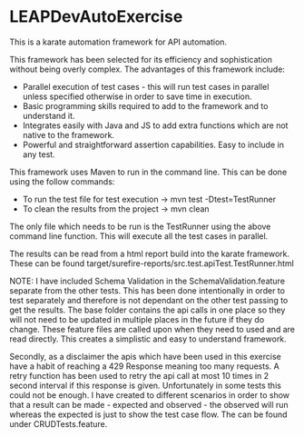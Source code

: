 # LEAPDevAutoExercise

This is a karate automation framework for API automation. 

This framework has been selected for its efficiency and sophistication without being overly complex. 
The advantages of this framework include: 
- Parallel execution of test cases - this will run test cases in parallel unless specified otherwise in order to save time in execution. 
- Basic programming skills required to add to the framework and to understand it.
- Integrates easily with Java and JS to add extra functions which are not native to the framework.
- Powerful and straightforward assertion capabilities. Easy to include in any test. 

This framework uses Maven to run in the command line. This can be done using the follow commands:
- To run the test file for test execution -> mvn test -Dtest=TestRunner 
- To clean the results from the project -> mvn clean

The only file which needs to be run is the TestRunner using the above command line function. This will execute all the test cases in parallel. 

The results can be read from a html report build into the karate framework. These can be found target/surefire-reports/src.test.apiTest.TestRunner.html

NOTE: I have included Schema Validation in the SchemaValidation.feature separate from the other tests. This has been done intentionally in order to test separately and therefore is not dependant on the other test passing to get the results. The base folder contains the api calls in one place so they will not need to be updated in multiple places in the future if they do change. These feature files are called upon when they need to used and are read directly. This creates a simplistic and easy to understand framework. 

Secondly, as a disclaimer the apis which have been used in this exercise have a habit of reaching a 429 Response meaning too many requests. A retry function has been used to retry the api call at most 10 times in 2 second interval if this response is given. Unfortunately in some tests this could not be enough. I have created to different scenarios in order to show that a result can be made - expected and observed - the observed will run whereas the expected is just to show the test case flow. The can be found under CRUDTests.feature.
